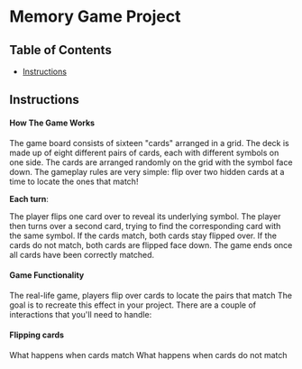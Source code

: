 # Memory Game Project

## Table of Contents

* [Instructions](#instructions)

## Instructions

#### How The Game Works
The game board consists of sixteen "cards" arranged in a grid. The deck is made up of eight different pairs of cards, each with different symbols on one side. The cards are arranged randomly on the grid with the symbol face down. The gameplay rules are very simple: flip over two hidden cards at a time to locate the ones that match!

**Each turn**:

The player flips one card over to reveal its underlying symbol.
The player then turns over a second card, trying to find the corresponding card with the same symbol.
If the cards match, both cards stay flipped over.
If the cards do not match, both cards are flipped face down.
The game ends once all cards have been correctly matched.

#### Game Functionality
The real-life game, players flip over cards to locate the pairs that match The goal is to recreate this effect in your project. There are a couple of interactions that you'll need to handle:

#### Flipping cards
What happens when cards match
What happens when cards do not match



